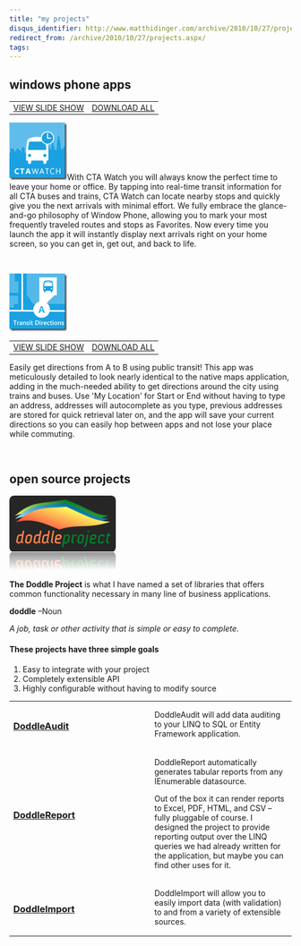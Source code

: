 ```yaml
---
title: "my projects"
disqus_identifier: http://www.matthidinger.com/archive/2010/10/27/projects.aspx
redirect_from: /archive/2010/10/27/projects.aspx/
tags: 
---
```

windows phone apps
------------------

|                                                                                                                                                                                |                                                                                                                                                                                       |
|--------------------------------------------------------------------------------------------------------------------------------------------------------------------------------|---------------------------------------------------------------------------------------------------------------------------------------------------------------------------------------|
| [VIEW SLIDE SHOW](https://skydrive.live.com/redir.aspx?cid=7b7c1346ed380da9&page=play&resid=7B7C1346ED380DA9!598&type=5&authkey=IEy2l*WZPEc%24&Bsrc=Photomail&Bpub=SDX.Photos) | [DOWNLOAD ALL](https://skydrive.live.com/redir.aspx?cid=7b7c1346ed380da9&page=downloadphotos&resid=7B7C1346ED380DA9!598&type=5&Bsrc=Photomail&Bpub=SDX.Photos&authkey=IEy2l*WZPEc%24) |

[<img src="/images/subtext-content/www_matthidinger_com/Windows-Live-Writer/my-projects_11F91/tile99watch_thumb.png" title="tile99watch" alt="tile99watch" width="103" height="103" />](/images/subtext-content/www_matthidinger_com/Windows-Live-Writer/my-projects_11F91/tile99watch_2.png)With CTA Watch you will always know the perfect time to leave your home or office. By tapping into real-time transit information for all CTA buses and trains, CTA Watch can locate nearby stops and quickly give you the next arrivals with minimal effort. We fully embrace the glance-and-go philosophy of Window Phone, allowing you to mark your most frequently traveled routes and stops as Favorites. Now every time you launch the app it will instantly display next arrivals right on your home screen, so you can get in, get out, and back to life.

 

[<img src="/images/subtext-content/www_matthidinger_com/Windows-Live-Writer/my-projects_11F91/4-10-2011%208-42-07%20PM_thumb.png" title="4-10-2011 8-42-07 PM" alt="4-10-2011 8-42-07 PM" width="103" height="103" />](/images/subtext-content/www_matthidinger_com/Windows-Live-Writer/my-projects_11F91/4-10-2011%208-42-07%20PM_2.png)

|                                                                                                                                                                                |                                                                                                                                                                                       |
|--------------------------------------------------------------------------------------------------------------------------------------------------------------------------------|---------------------------------------------------------------------------------------------------------------------------------------------------------------------------------------|
| [VIEW SLIDE SHOW](https://skydrive.live.com/redir.aspx?cid=7b7c1346ed380da9&page=play&resid=7B7C1346ED380DA9!534&type=5&authkey=d8SFOnj6y5I%24&Bsrc=Photomail&Bpub=SDX.Photos) | [DOWNLOAD ALL](https://skydrive.live.com/redir.aspx?cid=7b7c1346ed380da9&page=downloadphotos&resid=7B7C1346ED380DA9!534&type=5&Bsrc=Photomail&Bpub=SDX.Photos&authkey=d8SFOnj6y5I%24) |

Easily get directions from A to B using public transit! This app was meticulously detailed to look nearly identical to the native maps application, adding in the much-needed ability to get directions around the city using trains and buses. Use 'My Location' for Start or End without having to type an address, addresses will autocomplete as you type, previous addresses are stored for quick retrieval later on, and the app will save your current directions so you can easily hop between apps and not lose your place while commuting.

 

open source projects
--------------------

[<img src="/images/subtext-content/www_matthidinger_com/Windows-Live-Writer/my-projects_11F91/doddleLogoExport_thumb.png" title="doddleLogoExport" alt="doddleLogoExport" width="190" height="133" />](/images/subtext-content/www_matthidinger_com/Windows-Live-Writer/my-projects_11F91/doddleLogoExport_2.png)

**The Doddle Project** is what I have named a set of libraries that offers common functionality necessary in many line of business applications.

**doddle**
–Noun

*A job, task or other activity that is simple or easy to complete.*

#### These projects have three simple goals

1.  Easy to integrate with your project
2.  Completely extensible API
3.  Highly configurable without having to modify source

<table>
<colgroup>
<col width="50%" />
<col width="50%" />
</colgroup>
<tbody>
<tr class="odd">
<td><h3 id="doddleaudit"><a href="http://doddleaudit.codeplex.com/">DoddleAudit</a></h3></td>
<td><p>DoddleAudit will add data auditing to your LINQ to SQL or Entity Framework application.</p></td>
</tr>
<tr class="even">
<td><h3 id="doddlereport"><a href="http://doddlereport.codeplex.com/">DoddleReport</a></h3></td>
<td><p>DoddleReport automatically generates tabular reports from any IEnumerable datasource.</p>
<p>Out of the box it can render reports to Excel, PDF, HTML, and CSV – fully pluggable of course. I designed the project to provide reporting output over the LINQ queries we had already written for the application, but maybe you can find other uses for it.</p></td>
</tr>
<tr class="odd">
<td><h3 id="doddleimport"><a href="http://doddleimport.codeplex.com/">DoddleImport</a></h3></td>
<td><p>DoddleImport will allow you to easily import data (with validation) to and from a variety of extensible sources.</p></td>
</tr>
</tbody>
</table>



